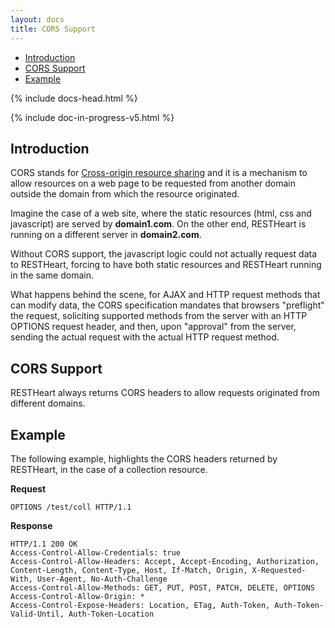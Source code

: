```yaml
---
layout: docs
title: CORS Support
---
```


<div markdown="1" class="d-none d-xl-block col-xl-2 order-last bd-toc">

* [Introduction](#introduction)
* [CORS Support](#cors-support)
* [Example](#example)

</div>
<div markdown="1" class="col-12 col-md-9 col-xl-8 py-md-3 bd-content">

{% include docs-head.html %} 

{% include doc-in-progress-v5.html %}

## Introduction

CORS stands for [Cross-origin resource
sharing](https://en.wikipedia.org/wiki/Cross-origin_resource_sharing)
and it is a mechanism to allow resources on a web page to be requested
from another domain outside the domain from which the resource
originated.

Imagine the case of a web site, where the static resources (html, css
and javascript) are served by **domain1.com**. On the other end,
RESTHeart is running on a different server in **domain2.com**.

Without CORS support, the javascript logic could not actually request
data to RESTHeart, forcing to have both static resources and RESTHeart
running in the same domain.

What happens behind the scene, for AJAX and HTTP request methods that
can modify data, the CORS specification mandates that browsers
"preflight" the request, soliciting supported methods from the server
with an HTTP OPTIONS request header, and then, upon "approval" from the
server, sending the actual request with the actual HTTP request method. 

## CORS Support

RESTHeart always returns CORS headers to allow requests originated
from different domains.

## Example

The following example, highlights the CORS headers returned by
RESTHeart, in the case of a collection resource.

**Request**


```
OPTIONS /test/coll HTTP/1.1
```

**Response**


```
HTTP/1.1 200 OK
Access-Control-Allow-Credentials: true
Access-Control-Allow-Headers: Accept, Accept-Encoding, Authorization, Content-Length, Content-Type, Host, If-Match, Origin, X-Requested-With, User-Agent, No-Auth-Challenge
Access-Control-Allow-Methods: GET, PUT, POST, PATCH, DELETE, OPTIONS
Access-Control-Allow-Origin: *
Access-Control-Expose-Headers: Location, ETag, Auth-Token, Auth-Token-Valid-Until, Auth-Token-Location
```

</div>
